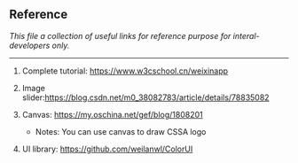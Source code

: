 ## Reference

*This file a collection of useful links for reference purpose for interal-developers only.*

---

1. Complete tutorial: https://www.w3cschool.cn/weixinapp

2. Image slider:https://blog.csdn.net/m0_38082783/article/details/78835082

3. Canvas: https://my.oschina.net/gef/blog/1808201

   - Notes: You can use canvas to draw CSSA logo
   
4. UI library: https://github.com/weilanwl/ColorUI
